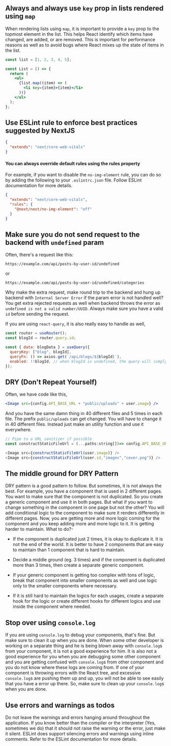 ## Always and always use `key` prop in lists rendered using `map`

When rendering lists using `map`, it is important to provide a `key` prop to the topmost element in the list. This helps React identify which items have changed, are added, or are removed. This is important for performance reasons as well as to avoid bugs where React mixes up the state of items in the list.

```jsx
const list = [1, 2, 3, 4, 5];

const List = () => {
  return (
    <ul>
      {list.map((item) => (
        <li key={item}>{item}</li>
      ))}
    </ul>
  );
};
```

## Use ESLint rule to enforce best practices suggested by NextJS

```json
{
  "extends": "next/core-web-vitals"
}
```

#### You can always override default rules using the rules property

For example, if you want to disable the `no-img-element` rule, you can do so by adding the following to your `.eslintrc.json` file. Follow ESLint documentation for more details.

```json
{
  "extends": "next/core-web-vitals",
  "rules": {
    "@next/next/no-img-element": "off"
  }
}
```

## Make sure you do not send request to the backend with `undefined` param

Often, there's a request like this:

`https://example.com/api/posts-by-user-id/undefined`

or

`https://example.com/api/posts-by-user-id/undefined/categories`

Why make the extra request, make round trip to the backend and hung up backend with `Internal Server Error` if the param error is not handled well? You get extra rejected requests as well when backend throws the error as `undefined is not a valid number/UUID`. Always make sure you have a valid `id` before sending the request.

If you are using `react-query`, it is also really easy to handle as well,

```js
const router = useRouter();
const blogId = router.query.id;

const { data: blogData } = useQuery({
  queryKey: ["blog", blogId],
  queryFn: () => axios.get(`/api/blogs/${blogId}`),
  enabled: !!blogId, // when blogId is undefined, the query will simply not be sent
});
```

## DRY (Don't Repeat Yourself)

Often, we have code like this,

```jsx
<Image src={config.API_BASE_URL + "public/uploads" + user.image} />
```

And you have the same damn thing in 40 different files and 5 times in each file. The prefix `public/uploads` can get changed. You will have to change it in 40 different files. Instead just make an utility function and use it everywhere.

```js
// Pipe to a URL sanitizer if possible
const constructStaticFileUrl = (...paths:string[])=> config.API_BASE_URL+"public/uploads"+paths.join("");

<Image src={constructStaticFileUrl(user.image)} />
<Image src={constructStaticFileUrl(user.id,"images","cover.png")} />
```

## The middle ground for DRY Pattern

DRY pattern is a good pattern to follow. But sometimes, it is not always the best. For example, you have a component that is used in 2 different pages. You want to make sure that the component is not duplicated. So you create a generic component and use it in both pages. But what if you want to change something in the component in one page but not the other? You will add conditional logic to the component to make sure it renders differently in different pages. Now, you are getting more and more logic coming for the component and you keep adding more and more logic to it. It is getting harder to maintain. What to do?-

- If the component is duplicated just 2 times, it is okay to duplicate it. It is not the end of the world. It is better to have 2 components that are easy to maintain than 1 component that is hard to maintain.

- Decide a middle ground (eg. 3 times) and if the component is duplicated more than 3 times, then create a separate generic component.

- If your generic component is getting too complex with tons of logic, break that component into smaller components as well and use logic only to the smaller components where necessary.

- If it is still hard to maintain the logics for each usages, create a separate hook for the logic or create different hooks for different logics and use inside the component where needed.

## Stop over using `console.log`

If you are using `console.log` to debug your components, that's fine. But make sure to clean it up when you are done. When some other developer is working on a separate thing and he is being blown away with `console.log`s from your component, it is not a good experience for him. It is also not a good experience for you when you are debugging some other component and you are getting confused with `console.log`s from other component and you do not know where these logs are coming from. If one of your component is throwing errors with the React tree, and excessive `console.log`s are pushing them up and up, you will not be able to see easily that you have a error up there. So, make sure to clean up your `console.log`s when you are done.

## Use errors and warnings as todos

Do not leave the warnings and errors hanging around throughout the application. If you know better than the compiler or the interpreter (Yes, sometimes we do) that it should not raise the warning or the error, just make it silent. ESLint does support silencing errors and warnings using inline comments. Refer to the ESLint documentation for more details.
